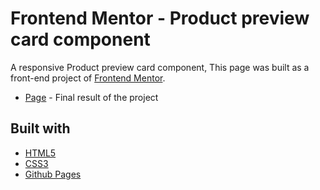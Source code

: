 # Frontend Mentor - Product preview card component

A responsive Product preview card component, This page was built as a front-end project of [Frontend Mentor](https://www.frontendmentor.io/challenges/product-preview-card-component-GO7UmttRfa).

- [Page](https://sabiqhashil.github.io/product_preview_card_component_main-responsive/) - Final result of the project

## Built with

- [HTML5](https://developer.mozilla.org/es/docs/HTML/HTML5)
- [CSS3](https://developer.mozilla.org/es/docs/Web/CSS/CSS3)
- [Github Pages](https://pages.github.com/)
